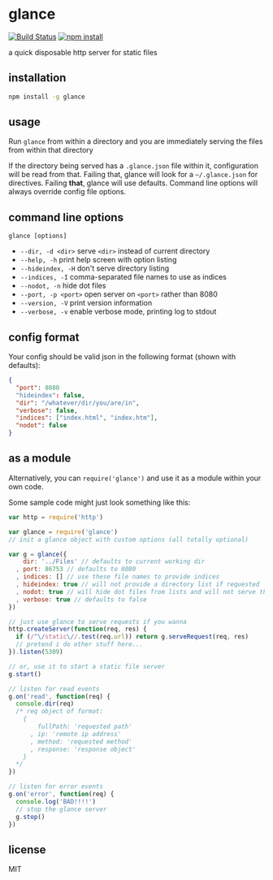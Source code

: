 glance
====

[![Build Status](http://img.shields.io/travis/jarofghosts/glance.svg?style=flat)](https://travis-ci.org/jarofghosts/glance)
[![npm install](http://img.shields.io/npm/dm/glance.svg?style=flat)](https://www.npmjs.org/package/glance)

a quick disposable http server for static files

## installation

```bash
npm install -g glance
```

## usage

Run `glance` from within a directory and you are immediately serving the files
from within that directory

If the directory being served has a `.glance.json` file within it,
configuration will be read from that. Failing that, glance will look for a
`~/.glance.json` for directives. Failing **that**, glance will use defaults.
Command line options will always override config file options.

## command line options

`glance [options]`

* `--dir, -d <dir>` serve `<dir>` instead of current directory
* `--help, -h` print help screen with option listing
* `--hideindex, -H` don't serve directory listing
* `--indices, -I` comma-separated file names to use as indices
* `--nodot, -n` hide dot files
* `--port, -p <port>` open server on `<port>` rather than 8080
* `--version, -V` print version information
* `--verbose, -v` enable verbose mode, printing log to stdout

## config format

Your config should be valid json in the following format (shown with defaults):

```json
{
  "port": 8080
  "hideindex": false,
  "dir": "/whatever/dir/you/are/in",
  "verbose": false,
  "indices": ["index.html", "index.htm"],
  "nodot": false
}
```

## as a module

Alternatively, you can `require('glance')` and use it as a module within your
own code.

Some sample code might just look something like this:

```js
var http = require('http')

var glance = require('glance')
// init a glance object with custom options (all totally optional)

var g = glance({
    dir: '../Files' // defaults to current working dir
  , port: 86753 // defaults to 8080
  , indices: [] // use these file names to provide indices
  , hideindex: true // will not provide a directory list if requested
  , nodot: true // will hide dot files from lists and will not serve them
  , verbose: true // defaults to false
})

// just use glance to serve requests if you wanna
http.createServer(function(req, res) {
  if (/^\/static\//.test(req.url)) return g.serveRequest(req, res)
  // pretend i do other stuff here...
}).listen(5309)

// or, use it to start a static file server
g.start()

// listen for read events
g.on('read', function(req) {
  console.dir(req)
  /* req object of format:
    {
        fullPath: 'requested path'
      , ip: 'remote ip address'
      , method: 'requested method'
      , response: 'response object'
    }
  */
})

// listen for error events
g.on('error', function(req) {
  console.log('BAD!!!!')
  // stop the glance server
  g.stop()
})
```

## license

MIT
